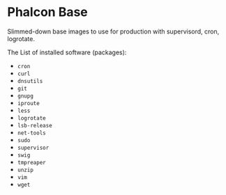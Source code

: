 # Phalcon Base

Slimmed-down base images to use for production with supervisord, cron, logrotate.

The List of installed software (packages):

* `cron`
* `curl`
* `dnsutils`
* `git`
* `gnupg`
* `iproute`
* `less`
* `logrotate`
* `lsb-release`
* `net-tools`
* `sudo`
* `supervisor`
* `swig`
* `tmpreaper`
* `unzip`
* `vim`
* `wget`

